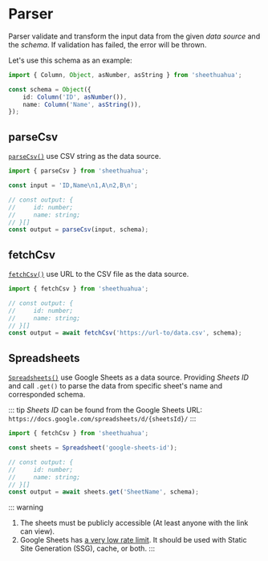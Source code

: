 # Parser

Parser validate and transform the input data from the given _data source_ and the _schema_. If validation has failed, the error will be thrown.

Let's use this schema as an example:

```ts
import { Column, Object, asNumber, asString } from 'sheethuahua';

const schema = Object({
	id: Column('ID', asNumber()),
	name: Column('Name', asString()),
});
```

## parseCsv

[`parseCsv()`](/references/functions/parseCsv.html) use CSV string as the data source.

```ts
import { parseCsv } from 'sheethuahua';

const input = 'ID,Name\n1,A\n2,B\n';

// const output: {
//     id: number;
//     name: string;
// }[]
const output = parseCsv(input, schema);
```

## fetchCsv

[`fetchCsv()`](/references/functions/fetchCsv.html) use URL to the CSV file as the data source.

```ts
import { fetchCsv } from 'sheethuahua';

// const output: {
//     id: number;
//     name: string;
// }[]
const output = await fetchCsv('https://url-to/data.csv', schema);
```

## Spreadsheets

[`Spreadsheets()`](/references/functions/Spreadsheet.html) use Google Sheets as a data source. Providing _Sheets ID_ and call `.get()` to parse the data from specific sheet's name and corresponded schema.

::: tip
_Sheets ID_ can be found from the Google Sheets URL: `https://docs.google.com/spreadsheets/d/{sheetsId}/`
:::

```ts
import { fetchCsv } from 'sheethuahua';

const sheets = Spreadsheet('google-sheets-id');

// const output: {
//     id: number;
//     name: string;
// }[]
const output = await sheets.get('SheetName', schema);
```

::: warning

1. The sheets must be publicly accessible (At least anyone with the link can view).
2. Google Sheets has [a very low rate limit](https://developers.google.com/sheets/api/limits). It should be used with Static Site Generation (SSG), cache, or both.
   :::
